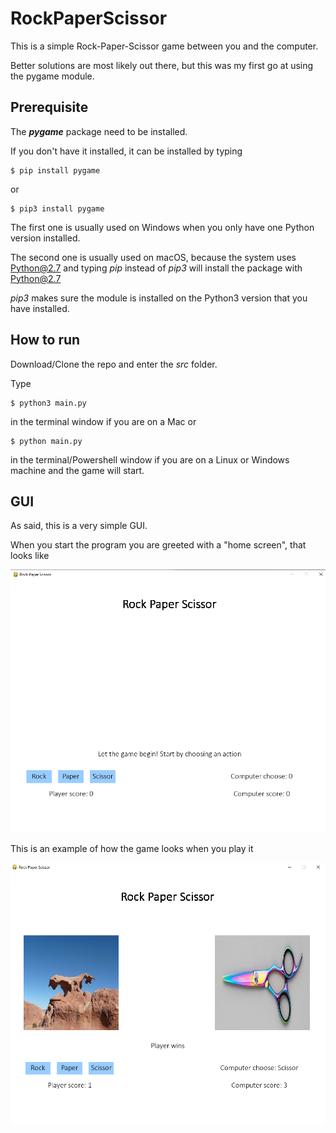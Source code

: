 # RockPaperScissor

This is a simple Rock-Paper-Scissor game between you and the computer.

Better solutions are most likely out there, but this was my first go at using the pygame module.

## Prerequisite

The ***pygame*** package need to be installed.

If you don't have it installed, it can be installed by typing

```
$ pip install pygame
```

or

```
$ pip3 install pygame
```

The first one is usually used on Windows when you only have one Python version installed.

The second one is usually used on macOS, because the system uses Python@2.7 and typing *pip* instead of *pip3* will install the package with Python@2.7

*pip3* makes sure the module is installed on the Python3 version that you have installed.

## How to run

Download/Clone the repo and enter the *src* folder.

Type

```
$ python3 main.py
```

in the terminal window if you are on a Mac or

```
$ python main.py
```

in the terminal/Powershell window if you are on a Linux or Windows machine and the game will start.

## GUI

As said, this is a very simple GUI.

When you start the program you are greeted with a "home screen", that looks like

<img src="https://github.com/Hvaheterdu/Games/blob/master/RockPaperScissor/home_screen.png" width="700">

This is an example of how the game looks when you play it

<img src="https://github.com/Hvaheterdu/Games/blob/master/RockPaperScissor/game_screen.png" width="700">
